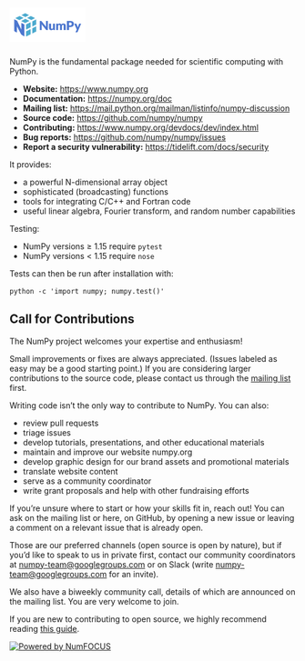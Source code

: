 # <img alt="NumPy" src="/branding/logo/primary/numpylogo.svg" height="60">

NumPy is the fundamental package needed for scientific computing with Python.

- **Website:** https://www.numpy.org
- **Documentation:** https://numpy.org/doc
- **Mailing list:** https://mail.python.org/mailman/listinfo/numpy-discussion
- **Source code:** https://github.com/numpy/numpy
- **Contributing:** https://www.numpy.org/devdocs/dev/index.html
- **Bug reports:** https://github.com/numpy/numpy/issues
- **Report a security vulnerability:** https://tidelift.com/docs/security

It provides:

- a powerful N-dimensional array object
- sophisticated (broadcasting) functions
- tools for integrating C/C++ and Fortran code
- useful linear algebra, Fourier transform, and random number capabilities

Testing:

- NumPy versions &ge; 1.15 require `pytest`
- NumPy versions &lt; 1.15 require `nose`

Tests can then be run after installation with:

    python -c 'import numpy; numpy.test()'


Call for Contributions
----------------------

The NumPy project welcomes your expertise and enthusiasm!

Small improvements or fixes are always appreciated. (Issues labeled as easy may be a good starting point.) If you are considering larger contributions to the source code, please contact us through the [mailing list](https://mail.python.org/mailman/listinfo/numpy-discussion) first. 

Writing code isn’t the only way to contribute to NumPy. You can also: 
- review pull requests
- triage issues
- develop tutorials, presentations, and other educational materials
- maintain and improve our website numpy.org
- develop graphic design for our brand assets and promotional materials
- translate website content
- serve as a community coordinator
- write grant proposals and help with other fundraising efforts

If you’re unsure where to start or how your skills fit in, reach out! You can ask on the mailing list or here, on GitHub, by opening a new issue or leaving a comment on a relevant issue that is already open.

Those are our preferred channels (open source is open by nature), but if you’d like to speak to us in private first, contact our community coordinators at numpy-team@googlegroups.com or on Slack (write numpy-team@googlegroups.com for an invite).

We also have a biweekly community call, details of which are announced on the mailing list. You are very welcome to join. 

If you are new to contributing to open source, we highly recommend reading [this guide](https://opensource.guide/how-to-contribute/).



[![Powered by NumFOCUS](https://img.shields.io/badge/powered%20by-NumFOCUS-orange.svg?style=flat&colorA=E1523D&colorB=007D8A)](https://numfocus.org)
